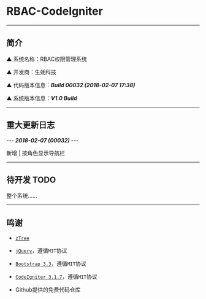 # RBAC-CodeIgniter

---

## 简介

▲ 系统名称：RBAC权限管理系统

▲ 开发商：生蚝科技

▲ 代码版本信息：***Build 00032 (2018-02-07 17:38)***

▲ 系统版本信息：***V1.0 Build***

---

## 重大更新日志

*****--- 2018-02-07 (00032) ---*****

新增 | 按角色显示导航栏

---

## 待开发 TODO

整个系统……

---

## 鸣谢

* [`zTree`](https://github.com/zTree/zTree_v3)

* [`jQuery`](https://jquery.org/)，遵循`MIT`协议

* [`Bootstrap 3.3`](https://getbootstrap.com/)，遵循`MIT`协议

* [`CodeIgniter 3.1.7`](https://github.com/bcit-ci/CodeIgniter/)，遵循`MIT`协议

* Github提供的免费代码仓库